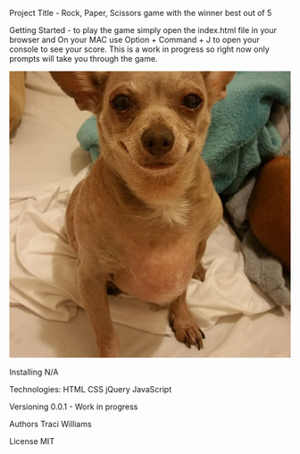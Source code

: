 Project Title - Rock, Paper, Scissors game with the winner best out of 5

Getting Started - to play the game simply open the index.html file in your browser and On your MAC use Option + Command + J to open your console to see your score. This is a work in progress so right now only prompts will take you through the game. 

![smiling-dog](styles/images/smilingdog.jpg)

Installing
N/A

Technologies:
HTML
CSS
jQuery
JavaScript


Versioning
0.0.1 - Work in progress


Authors
Traci Williams

License
MIT
